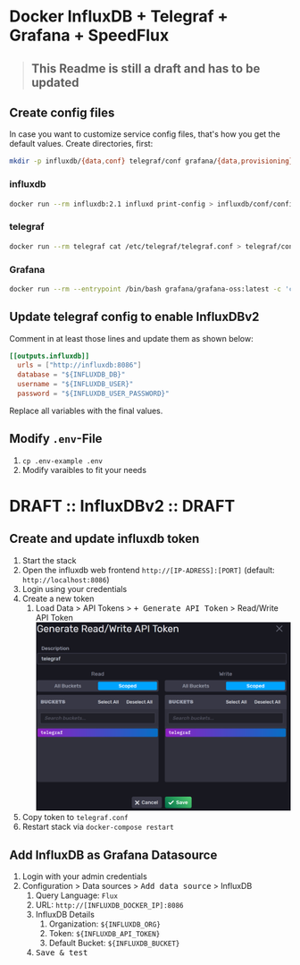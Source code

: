 # Docker InfluxDB + Telegraf + Grafana + SpeedFlux

> ## This Readme is still a draft and has to be updated

## Create config files
In case you want to customize service config files, that's how you get the default values.
Create directories, first:
```sh
mkdir -p influxdb/{data,conf} telegraf/conf grafana/{data,provisioning}
```
### influxdb
```sh
docker run --rm influxdb:2.1 influxd print-config > influxdb/conf/config.yml
```
### telegraf
```sh
docker run --rm telegraf cat /etc/telegraf/telegraf.conf > telegraf/conf/telegraf.conf
```

### Grafana
```sh
docker run --rm --entrypoint /bin/bash grafana/grafana-oss:latest -c 'cat $GF_PATHS_CONFIG' > ./grafana/conf/grafana.ini
```

## Update telegraf config to enable InfluxDBv2
Comment in at least those lines and update them as shown below:
```toml
[[outputs.influxdb]]
  urls = ["http://influxdb:8086"]
  database = "${INFLUXDB_DB}" 
  username = "${INFLUXDB_USER}"
  password = "${INFLUXDB_USER_PASSWORD}"
```
Replace all variables with the final values.

## Modify `.env`-File
1. `cp .env-example .env`
1. Modify varaibles to fit your needs



# **DRAFT** :: InfluxDBv2 :: **DRAFT**
## Create and update influxdb token
1. Start the stack
1. Open the influxdb web frontend `http://[IP-ADRESS]:[PORT]` (default: `http://localhost:8086`)
1. Login using your credentials
1. Create a new token
    1. Load Data > API Tokens > <kbd>+ Generate API Token</kbd> > Read/Write API Token
    ![./assets/generate_token.png](./assets/generate_token.png)
1. Copy token to `telegraf.conf`
1. Restart stack via `docker-compose restart`

## Add InfluxDB as Grafana Datasource
1. Login with your admin credentials
1. Configuration > Data sources > <kbd>Add data source</kbd> > InfluxDB
    1. Query Language: `Flux`
    1. URL: `http://[INFLUXDB_DOCKER_IP]:8086`
    1. InfluxDB Details
        1. Organization: `${INFLUXDB_ORG}`
        1. Token: `${INFLUXDB_API_TOKEN}`
        1. Default Bucket: `${INFLUXDB_BUCKET}`
    1. <kbd>Save & test</kbd>
